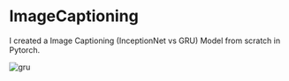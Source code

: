 # ImageCaptioning

I created a Image Captioning (InceptionNet vs GRU) Model from scratch in Pytorch. 

![gru](https://user-images.githubusercontent.com/75822824/145327110-40331580-0760-4763-9cd9-4215fd4b59b2.jpg)

